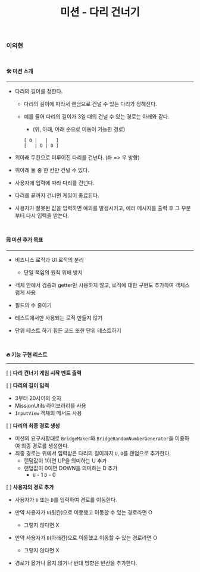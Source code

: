 <center>

# **미션 - 다리 건너기**

</center>

<br/>

### 이의현

<br/>

**🛠 미션 소개**

---

- 다리의 길이를 정한다.

  - 다리의 길이에 따라서 랜덤으로 건널 수 있는 다리가 정해진다.
  - 예를 들어 다리의 길이가 3일 때의 건널 수 있는 경로는 아래와 같다.<br/>

    - (위, 아래, 아래 순으로 이동이 가능한 경로)

    ```
    [ O |   |   ]
    [   | O | O ]
    ```

- 위아래 두칸으로 이루어진 다리를 건넌다. (좌 => 우 방향)
- 위아래 둘 중 한 칸만 건널 수 있다.
- 사용자에 입력에 따라 다리를 건넌다.
- 다리를 끝까지 건너면 게임이 종료된다.
- 사용자가 잘못된 값을 입력하면 예외를 발생시키고, 에러 메시지를 출력 후 그 부분부터 다시 입력을 받는다.

<br/>

**🗒 미션 추가 목표**

---

- 비즈니스 로직과 UI 로직의 분리

  - 단일 책임의 원칙 위배 방지

- 객체 안에서 검증과 getter만 사용하지 않고, 로직에 대한 구현도 추가하여 객체스럽게 사용
- 필드의 수 줄이기
- 테스트에서만 사용되는 로직 만들지 않기
- 단위 테스트 하기 힘든 코드 또한 단위 테스트하기

<br/>

**🔥 기능 구현 리스트**

---

[ ] **다리 건너기 게임 시작 멘트 출력**

[ ] **다리의 길이 입력**

- 3부터 20사이의 숫자
- MissionUtils 라이브러리를 사용
- `InputView` 객체의 메서드 사용

[ ] **다리의 최종 경로 생성**

- 미션의 요구사항대로 `BridgeMaker`와 `BridgeRandomNumberGenerator`을 이용하여 최종 경로를 생성한다.
- 최종 경로는 위에서 입력받은 다리의 길이까지 `U`, `D`를 랜덤으로 추가한다.
  - 랜덤값이 1이면 UP을 의미하는 U 추가
  - 랜덤값이 0이면 DOWN을 의미하는 D 추가
    - `U` - 1 `D` - 0

[ ] **사용자의 경로 추가**

- 사용자가 `U` 또는 `D`를 입력하여 경로를 이동한다.
- 만약 사용자가 `U`(윗칸)으로 이동했고 이동할 수 있는 경로라면 O

  - 그렇지 않다면 X

- 만약 사용자가 `D`(아래칸)으로 이동했고 이동할 수 있는 경로라면 O

  - 그렇지 않다면 X

- 경로가 옳거나 옳지 않거나 반대 방향은 빈칸을 추가한다.

